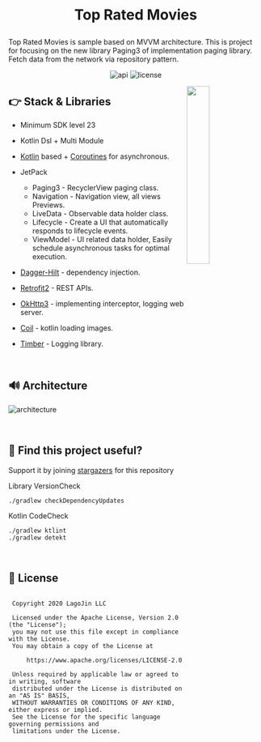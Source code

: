 # <p align="center">Top Rated Movies</p>

Top Rated Movies is sample based on MVVM architecture.
This is project for focusing on the new library Paging3 of implementation paging library.
Fetch data from the network via repository pattern.
</p>

<p align="center">
<img alt="api" src="https://img.shields.io/badge/API-23%2B-green?logo=android"/>
<img alt="license" src="https://img.shields.io/github/license/lagoJin/FindTaek?color=blue&logo=apache"/>
</p>

<img src="https://github.com/lagoJin/TopRatedMovies/blob/develop/previews/preview.gif" align="right" width="30%"></img>

##  👉 Stack & Libraries 

- Minimum SDK level 23
- Kotlin Dsl + Multi Module
- [Kotlin](https://kotlinlang.org/) based + [Coroutines](https://github.com/Kotlin/kotlinx.coroutines) for asynchronous.
- JetPack
  - Paging3 - RecyclerView paging class.
  - Navigation - Navigation view, all views Previews.
  - LiveData - Observable data holder class.
  - Lifecycle - Create a UI that automatically responds to lifecycle events.
  - ViewModel - UI related data holder, Easily schedule asynchronous tasks for optimal execution.

- [Dagger-Hilt](https://dagger.dev/hilt/) - dependency injection.
- [Retrofit2](https://github.com/square/retrofit) - REST APIs.
- [OkHttp3](https://github.com/square/okhttp) - implementing interceptor, logging web server.
- [Coil](https://github.com/coil-kt/coil) - kotlin loading images.
- [Timber](https://github.com/JakeWharton/timber) - Logging library.

<br>


## 🔊 Architecture

![architecture](https://developer.android.com/topic/libraries/architecture/images/final-architecture.png)

<br>

## 📂 Find this project useful?

Support it by joining [stargazers](https://github.com/lagoJin/TopRatedMovies/stargazers) for this repository

Library VersionCheck
```
./gradlew checkDependencyUpdates
```
Kotlin CodeCheck
```
./gradlew ktlint
./gradlew detekt
```

<br>


## 📃 License

```

 Copyright 2020 LagoJin LLC

 Licensed under the Apache License, Version 2.0 (the "License");
 you may not use this file except in compliance with the License.
 You may obtain a copy of the License at

     https://www.apache.org/licenses/LICENSE-2.0

 Unless required by applicable law or agreed to in writing, software
 distributed under the License is distributed on an "AS IS" BASIS,
 WITHOUT WARRANTIES OR CONDITIONS OF ANY KIND, either express or implied.
 See the License for the specific language governing permissions and
 limitations under the License.
  
```
